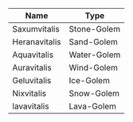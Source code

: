 | Name | Type |
-------|---------|
| Saxumvitalis | Stone-Golem |
| Heranavitalis | Sand-Golem | 
| Aquavitalis | Water-Golem |
| Auravitalis | Wind-Golem |
| Geluvitalis | Ice-Golem |
| Nixvitalis | Snow-Golem | 
| lavavitalis | Lava-Golem |

